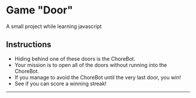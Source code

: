 # Game "Door"
A small project while learning javascript


## Instructions 
-	Hiding behind one of these doors is the ChoreBot.
-	Your mission is to open all of the doors without running into the ChoreBot.
-	If you manage to avoid the ChoreBot until the very last door, you win!
-	See if you can score a winning streak!

_________________
